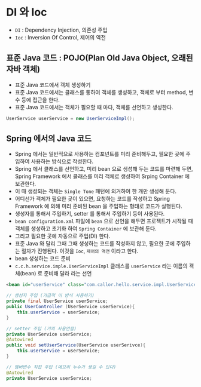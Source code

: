 # DI 와 Ioc
- `DI` : Dependency Injection, 의존성 주입
- `Ioc` : Inversion Of Control, 제어의 역전

## 표준 Java 코드 : POJO(Plan Old Java Object, 오래된 자바 객체)
- 표준 Java 코드에서 객체 생성하기
- 표준 Java 코드에서는 클래스를 통하여 객체를 생성하고, 객체로 부터 method, 변수 등에 접근을 한다.
- 표준 Java 코드에서는 객체가 필요할 때 마다, 객체를 선언하고 생성한다.

```java
UserService userService = new UserServiceImpl();

```

## Spring 에서의 Java 코드
- Spring 에서는 일반적으로 사용하는 컴포넌트를 미리 준비해두고, 필요한 곳에 주입하여 사용하는 방식으로 작성한다.
- Spring 에서 클래스를 선언하고, 미리 bean 으로 생성해 두는 코드를 마련해 두면, Spring Framework 에서 클래스를 미리 객체로 생성하여 Srping Container 에 보관한다.
- 이 때 생성되는 객체는 `Single Tone` 패턴에 의거하여 한 개만 생성해 둔다.
- 어디선가 객체가 필요한 곳이 있으면, 요청하는 코드를 작성하고 Spring Framework 에 의해 미리 준비된 bean 을 주입하는 형태로 코드가 실행된다.
- 생성자를 통해서 주입하기, setter 를 통해서 주입하기 등이 사용된다.
- `bean configuration.xml`  파일에 `bean` 으로 선언을 해두면 프로젝트가 시작될 때 객체를 생성하고 초기화 하여 `Spring Container` 에 보관해 둔다.
- 그리고 필요한 곳에 자동으로 주입(DI) 한다.
- 표준 Java 와 달리 그때 그때 생성하는 코드를 작성하지 않고, 필요한 곳에 주입하는 절차가 진행된다. 이것을 `Ioc`, `제어의 역전` 이라고 한다.
- bean 생성하는 코드 준비
- `c.c.h.service.imple.UserServiceImpl` 클래스를 `userService` 라는 이름의 객체(bean) 로 준비해 달라 라는 선언
```xml
<bean id="userService" class="com.callor.hello.service.impl.UserServiceImpl" />
```
```java
// 생성자 주입 (가급적 이 방식 사용하기)
private final UserService userService;
public UserController (UserService userService){
	this.userService = userService;
}

// setter 주입 (거의 사용안함)
private UserService userService;
@Autowired
public void setUserService(UserService userSerivce){
	this.userService = userService;
}

// 멤버변수 직접 주입 (메모리 누수가 생길 수 있다)
@Autowired
private UserService userService;
```